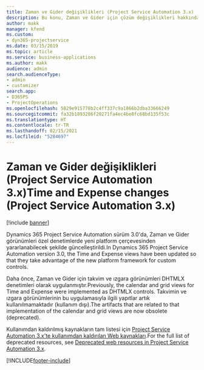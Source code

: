```yaml
---
title: Zaman ve Gider değişiklikleri (Project Service Automation 3.x)
description: Bu konu, Zaman ve Gider için çözüm değişiklikleri hakkında bilgi sağlar.
author: makk
manager: kfend
ms.custom:
- dyn365-projectservice
ms.date: 03/15/2019
ms.topic: article
ms.service: business-applications
ms.author: makk
audience: admin
search.audienceType:
- admin
- customizer
search.app:
- D365PS
- ProjectOperations
ms.openlocfilehash: 5829e915778b2c4ff337c9a1866b2dba33666249
ms.sourcegitcommit: fa32b1893286f20271fa4ec4be8fc68bd135f53c
ms.translationtype: HT
ms.contentlocale: tr-TR
ms.lasthandoff: 02/15/2021
ms.locfileid: "5284697"
---
```

# <a name="time-and-expense-changes-project-service-automation-3x"></a><span data-ttu-id="6f7ad-103">Zaman ve Gider değişiklikleri (Project Service Automation 3.x)</span><span class="sxs-lookup"><span data-stu-id="6f7ad-103">Time and Expense changes (Project Service Automation 3.x)</span></span>

[!include [banner](../../includes/psa-now-project-operations.md)]

<span data-ttu-id="6f7ad-104">Dynamics 365 Project Service Automation sürüm 3.0'da, Zaman ve Gider görünümleri özel denetimlerde yeni platform çerçevesinden yararlanabilecek şekilde güncelleştirildi.</span><span class="sxs-lookup"><span data-stu-id="6f7ad-104">In Dynamics 365 Project Service Automation version 3.0, the Time and Expense views have been updated so that they take advantage of the new platform framework for custom controls.</span></span>

<span data-ttu-id="6f7ad-105">Daha önce, Zaman ve Gider için takvim ve ızgara görünümleri DHTMLX denetimleri olarak uygulanmıştır.</span><span class="sxs-lookup"><span data-stu-id="6f7ad-105">Previously, the calendar and grid views for Time and Expense were implemented as DHTMLX controls.</span></span> <span data-ttu-id="6f7ad-106">Takvimin ve ızgara görünümlerinin bu uygulamasıyla ilgili yapıtlar artık kullanılmamaktadır (kullanım dışı).</span><span class="sxs-lookup"><span data-stu-id="6f7ad-106">The artifacts that are related to that implementation of the calendar and grid views are now obsolete (deprecated).</span></span>

<span data-ttu-id="6f7ad-107">Kullanımdan kaldırılmış kaynakların tam listesi için [Project Service Automation 3.x'te kullanımdan kaldırılan Web kaynakları](web-resources-deprecated-v3.x.md).</span><span class="sxs-lookup"><span data-stu-id="6f7ad-107">For the full list of deprecated resources, see [Deprecated web resources in Project Service Automation 3.x](web-resources-deprecated-v3.x.md).</span></span>


[!INCLUDE[footer-include](../../includes/footer-banner.md)]
